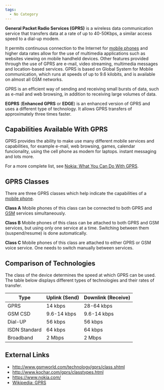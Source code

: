 ```yaml
---
tags:
  - No Category
---
```

**General Packet Radio Services (GPRS)** is a wireless data
communication service that transfers data at a rate of up to 40-50Kbps,
a similar access speed to a dial-up modem.

It permits continuous connection to the Internet for [mobile phones](mobile_phone.md)
and higher data rates allow for the use of multimedia applications such as
websites viewing on mobile handheld devices. Other features provided through
the use of GPRS are e-mail, video streaming, multimedia messages and
location-based services. GPRS is based on Global System for Mobile
communication, which runs at speeds of up to 9.6 kilobits, and is available on
almost all GSM networks.

GPRS is an efficient way of sending and receiving small bursts of data,
such as e-mail and web browsing, in addition to receiving large volumes
of data.

**EGPRS** (**Enhanced GPRS** or **EDGE**) is an enhanced version of GPRS
and uses a different type of technology. It allows GPRS transfers of
approximately three times faster.

## Capabilities Available With GPRS

GPRS provides the ability to make use many different mobile services and
capabilities, for example e-mail, web browsing, games, calendar
funcionality, using the cell phone as modem for laptops. instant messaging
and lots more.

For a more complete list, see [Nokia: What You Can Do With
GPRS](https://www.nokia.com/).

## GPRS Classes

There are three GPRS classes which help indicate the capabilities of a
[mobile phone](mobile_phone.md).

**Class A**
Mobile phones of this class can be connected to both GPRS and
[GSM](gsm.md) services simultaneously.

<!-- -->

**Class B**
Mobile phones of this class can be attached to both GPRS and GSM
services, but using only one service at a time. Switching between them
(suspend/resume) is done automatically.

<!-- -->

**Class C**
Mobile phones of this class are attached to either GPRS or GSM voice
service. One needs to switch manually between services.

## Comparison of Technologies

The class of the device determines the speed at which GPRS can be used.
The table below displays different types of technologies and their rates
of transfer.

| Type          | Uplink (Send) | Downlink (Receive) |
|---------------|---------------|--------------------|
| GPRS          | 14 kbps       | 28-64 kbps         |
| GSM CSD       | 9.6-14 kbps   | 9.6-14 kbps        |
| Dial-UP       | 56 kbps       | 56 kbps            |
| ISDN Standard | 64 kbps       | 64 kbps            |
| Broadband     | 2 Mbps        | 2 Mbps             |

## External Links

- <http://www.gsmworld.com/technology/gprs/class.shtml>
- <http://www.kochar.com/gprs/classtypes.html>
- <https://www.nokia.com/>
- [Wikipedia: GPRS](https://en.wikipedia.org/wiki/GPRS)
